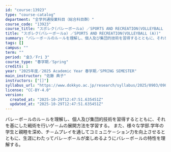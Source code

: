 ```yaml
---
id: "course:13923"
type: "course-catalog"
department: "全学共通授業科目（総合科目群）"
course_code: "13923"
course_title: "スポレク(バレーボールa) ／SPORTS AND RECREATION(VOLLEYBALL (A))"
title: "スポレク(バレーボールa) ／SPORTS AND RECREATION(VOLLEYBALL (A))"
summary: "バレ－ボ－ルのル－ルを理解し、個人及び集団的技術を習得するとともに、それを基にした戦術を行いゲ－ムの展開方法を学習する。 また、様々な学部.学年の学生と親睦を深め、チ－ムプレイを通してコミュニケ－ション力を向上させるとともに、生涯にわたって…"
tags: []
campus: ""
term: ""
period: "金3／Fri 3"
course_type: "春学期／Spring"
credits: 1
year: "2025年度／2025 Academic Year 春学期／SPRING SEMESTER"
main_instructor: "佐藤 典子"
instructors: ["[]"]
syllabus_url: "https://www.dokkyo.ac.jp/research/syllabus/2025/0903/0903_13923_ja_JP.html"
license: "CC-BY-4.0"
version:
  created_at: "2025-10-29T12:47:51.635451Z"
  updated_at: "2025-10-29T12:47:51.635451Z"
---
```

バレ－ボ－ルのル－ルを理解し、個人及び集団的技術を習得するとともに、それを基にした戦術を行いゲ－ムの展開方法を学習する。 また、様々な学部.学年の学生と親睦を深め、チ－ムプレイを通してコミュニケ－ション力を向上させるとともに、生涯にわたってバレ－ボ－ルが楽しめるようにバレ－ボ－ルの特性を理解する。
